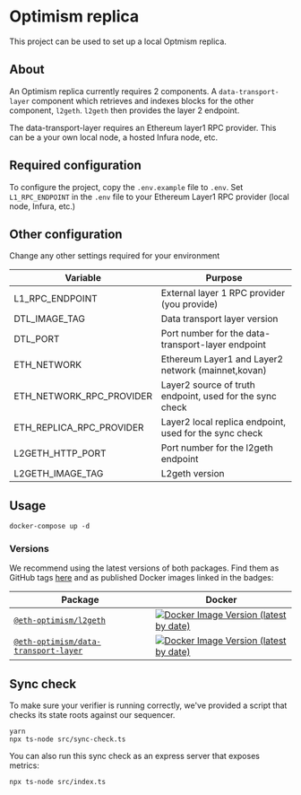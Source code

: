 # Optimism replica

This project can be used to set up a local Optmism replica.

## About

An Optimism replica currently requires 2 components. A `data-transport-layer` component which retrieves and indexes blocks for the other component, `l2geth`. `l2geth` then provides the layer 2 endpoint.

The data-transport-layer requires an Ethereum layer1 RPC provider. This can be a your own local node, a hosted Infura node, etc.

## Required configuration

To configure the project, copy the `.env.example` file to `.env`.
Set `L1_RPC_ENDPOINT` in the `.env` file to your Ethereum Layer1 RPC provider (local node, Infura, etc.)

## Other configuration

Change any other settings required for your environment

| Variable  | Purpose |
| ------------- | ------------- |
| L1_RPC_ENDPOINT | External layer 1 RPC provider (you provide) |
| DTL_IMAGE_TAG | Data transport layer version |
| DTL_PORT | Port number for the data-transport-layer endpoint |
| ETH_NETWORK | Ethereum Layer1 and Layer2 network (mainnet,kovan) |
| ETH_NETWORK_RPC_PROVIDER | Layer2 source of truth endpoint, used for the sync check |
| ETH_REPLICA_RPC_PROVIDER | Layer2 local replica endpoint, used for the sync check |
| L2GETH_HTTP_PORT | Port number for the l2geth endpoint |
| L2GETH_IMAGE_TAG | L2geth version |

## Usage

```
docker-compose up -d
```

### Versions

We recommend using the latest versions of both packages. Find them as GitHub tags [here](https://github.com/ethereum-optimism/optimism/tags) and as published Docker images linked in the badges:

| Package                                                                                                                         | Docker                                                                                                                                                                                                              |
| ------------------------------------------------------------------------------------------------------------------------------- | ------------------------------------------------------------------------------------------------------------------------------------------------------------------------------------------------------------------- |
| [`@eth-optimism/l2geth`](https://github.com/ethereum-optimism/optimism/tree/master/l2geth)                                      | [![Docker Image Version (latest by date)](https://img.shields.io/docker/v/ethereumoptimism/l2geth)](https://hub.docker.com/r/ethereumoptimism/l2geth/tags?page=1&ordering=last_updated)                             |
| [`@eth-optimism/data-transport-layer`](https://github.com/ethereum-optimism/optimism/tree/master/packages/data-transport-layer) | [![Docker Image Version (latest by date)](https://img.shields.io/docker/v/ethereumoptimism/data-transport-layer)](https://hub.docker.com/r/ethereumoptimism/data-transport-layer/tags?page=1&ordering=last_updated) |


## Sync check

To make sure your verifier is running correctly, we've provided a script that checks its state roots against our sequencer.

```
yarn
npx ts-node src/sync-check.ts
```

You can also run this sync check as an express server that exposes metrics:
```
npx ts-node src/index.ts
```
